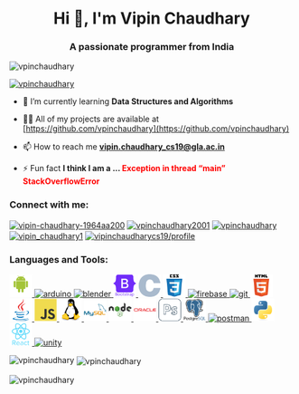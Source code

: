 <h1 align="center">Hi 👋, I'm Vipin Chaudhary</h1>
<h3 align="center">A passionate programmer from India</h3>

<p align="left"> <img src="https://komarev.com/ghpvc/?username=vpinchaudhary&label=Profile%20views&color=0e75b6&style=flat" alt="vpinchaudhary" /> </p>

<p align="left"> <a href="https://github.com/ryo-ma/github-profile-trophy"><img src="https://github-profile-trophy.vercel.app/?username=vpinchaudhary" alt="vpinchaudhary" /></a> </p>

- 🌱 I’m currently learning **Data Structures and Algorithms**

- 👨‍💻 All of my projects are available at [https://github.com/vpinchaudhary](https://github.com/vpinchaudhary)

- 📫 How to reach me **vipin.chaudhary_cs19@gla.ac.in**

- ⚡ Fun fact **I think I am a ... <font color = "red">Exception in thread “main” StackOverflowError</font>**

<h3 align="left">Connect with me:</h3>
<p align="left">
<a href="https://linkedin.com/in/vipin-chaudhary-1964aa200" target="blank"><img align="center" src="https://cdn.jsdelivr.net/npm/simple-icons@3.0.1/icons/linkedin.svg" alt="vipin-chaudhary-1964aa200" height="30" width="40" /></a>
<a href="https://instagram.com/vpinchaudhary2001" target="blank"><img align="center" src="https://cdn.jsdelivr.net/npm/simple-icons@3.0.1/icons/instagram.svg" alt="vpinchaudhary2001" height="30" width="40" /></a>
<a href="https://www.codechef.com/users/vpinchaudhary" target="blank"><img align="center" src="https://cdn.jsdelivr.net/npm/simple-icons@3.1.0/icons/codechef.svg" alt="vpinchaudhary" height="30" width="40" /></a>
<a href="https://www.hackerrank.com/vipin_chaudhary1" target="blank"><img align="center" src="https://cdn.jsdelivr.net/npm/simple-icons@3.0.1/icons/hackerrank.svg" alt="vipin_chaudhary1" height="30" width="40" /></a>
<a href="https://auth.geeksforgeeks.org/user/vipinchaudharycs19/profile" target="blank"><img align="center" src="https://cdn.jsdelivr.net/npm/simple-icons@3.0.1/icons/geeksforgeeks.svg" alt="vipinchaudharycs19/profile" height="30" width="40" /></a>
</p>

<h3 align="left">Languages and Tools:</h3>
<p align="left"> <a href="https://developer.android.com" target="_blank"> <img src="https://raw.githubusercontent.com/devicons/devicon/master/icons/android/android-original-wordmark.svg" alt="android" width="40" height="40"/> </a> <a href="https://www.arduino.cc/" target="_blank"> <img src="https://cdn.worldvectorlogo.com/logos/arduino-1.svg" alt="arduino" width="40" height="40"/> </a> <a href="https://www.blender.org/" target="_blank"> <img src="https://download.blender.org/branding/community/blender_community_badge_white.svg" alt="blender" width="40" height="40"/> </a> <a href="https://getbootstrap.com" target="_blank"> <img src="https://raw.githubusercontent.com/devicons/devicon/master/icons/bootstrap/bootstrap-plain-wordmark.svg" alt="bootstrap" width="40" height="40"/> </a> <a href="https://www.cprogramming.com/" target="_blank"> <img src="https://raw.githubusercontent.com/devicons/devicon/master/icons/c/c-original.svg" alt="c" width="40" height="40"/> </a> <a href="https://www.w3schools.com/css/" target="_blank"> <img src="https://raw.githubusercontent.com/devicons/devicon/master/icons/css3/css3-original-wordmark.svg" alt="css3" width="40" height="40"/> </a> <a href="https://firebase.google.com/" target="_blank"> <img src="https://www.vectorlogo.zone/logos/firebase/firebase-icon.svg" alt="firebase" width="40" height="40"/> </a> <a href="https://git-scm.com/" target="_blank"> <img src="https://www.vectorlogo.zone/logos/git-scm/git-scm-icon.svg" alt="git" width="40" height="40"/> </a> <a href="https://www.w3.org/html/" target="_blank"> <img src="https://raw.githubusercontent.com/devicons/devicon/master/icons/html5/html5-original-wordmark.svg" alt="html5" width="40" height="40"/> </a> <a href="https://www.java.com" target="_blank"> <img src="https://raw.githubusercontent.com/devicons/devicon/master/icons/java/java-original.svg" alt="java" width="40" height="40"/> </a> <a href="https://developer.mozilla.org/en-US/docs/Web/JavaScript" target="_blank"> <img src="https://raw.githubusercontent.com/devicons/devicon/master/icons/javascript/javascript-original.svg" alt="javascript" width="40" height="40"/> </a> <a href="https://www.linux.org/" target="_blank"> <img src="https://raw.githubusercontent.com/devicons/devicon/master/icons/linux/linux-original.svg" alt="linux" width="40" height="40"/> </a> <a href="https://www.mysql.com/" target="_blank"> <img src="https://raw.githubusercontent.com/devicons/devicon/master/icons/mysql/mysql-original-wordmark.svg" alt="mysql" width="40" height="40"/> </a> <a href="https://nodejs.org" target="_blank"> <img src="https://raw.githubusercontent.com/devicons/devicon/master/icons/nodejs/nodejs-original-wordmark.svg" alt="nodejs" width="40" height="40"/> </a> <a href="https://www.oracle.com/" target="_blank"> <img src="https://raw.githubusercontent.com/devicons/devicon/master/icons/oracle/oracle-original.svg" alt="oracle" width="40" height="40"/> </a> <a href="https://www.photoshop.com/en" target="_blank"> <img src="https://raw.githubusercontent.com/devicons/devicon/master/icons/photoshop/photoshop-line.svg" alt="photoshop" width="40" height="40"/> </a> <a href="https://www.postgresql.org" target="_blank"> <img src="https://raw.githubusercontent.com/devicons/devicon/master/icons/postgresql/postgresql-original-wordmark.svg" alt="postgresql" width="40" height="40"/> </a> <a href="https://postman.com" target="_blank"> <img src="https://www.vectorlogo.zone/logos/getpostman/getpostman-icon.svg" alt="postman" width="40" height="40"/> </a> <a href="https://www.python.org" target="_blank"> <img src="https://raw.githubusercontent.com/devicons/devicon/master/icons/python/python-original.svg" alt="python" width="40" height="40"/> </a> <a href="https://reactjs.org/" target="_blank"> <img src="https://raw.githubusercontent.com/devicons/devicon/master/icons/react/react-original-wordmark.svg" alt="react" width="40" height="40"/> </a> <a href="https://unity.com/" target="_blank"> <img src="https://www.vectorlogo.zone/logos/unity3d/unity3d-icon.svg" alt="unity" width="40" height="40"/> </a> </p>

<p><img align="left" src="https://github-readme-stats.vercel.app/api/top-langs?username=vpinchaudhary&show_icons=true&locale=en&layout=compact" alt="vpinchaudhary" /></p>

<p>&nbsp;<img align="center" src="https://github-readme-stats.vercel.app/api?username=vpinchaudhary&show_icons=true&locale=en" alt="vpinchaudhary" /></p>

<p><img align="center" src="https://github-readme-streak-stats.herokuapp.com/?user=vpinchaudhary&" alt="vpinchaudhary" /></p>
